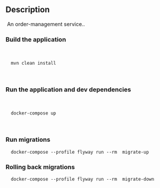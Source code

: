 ## Description
​
An order-management service..

### Build the application
​
```
  mvn clean install
```
​
​
### Run the application and dev dependencies
​
```
  docker-compose up
```
​
### Run migrations

  ```
    docker-compose --profile flyway run --rm  migrate-up
  ```

### Rolling back migrations

  ```
    docker-compose --profile flyway run --rm  migrate-down
  ```
​